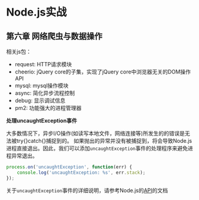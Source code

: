 # Node.js实战

## 第六章 网络爬虫与数据操作

相关js包：

+   request: HTTP请求模块
+   cheerio: jQuery core的子集，实现了jQuery core中浏览器无关的DOM操作API
+   mysql: mysql操作模块
+   async: 简化异步流程控制
+   debug: 显示调试信息
+   pm2: 功能强大的进程管理器

**处理uncaughtException事件**

大多数情况下，异步I/O操作(如读写本地文件，网络连接等)所发生的的错误是无法被try{}catch{}捕捉到的。
如果抛出的异常并没有被捕捉到，将会导致Node.js进程直接退出。因此，我们可以添加`uncaughtException`事件的处理程序来避免进程异常退出。

```js
process.on('uncaughtException', function(err) {
    console.log('uncaughtException: %s', err.stack);
});
```

关于`uncaughtException`事件的详细说明，请参考Node.js的[API](http://nodejs.cn/api/process.html#process_event_uncaughtexception)的文档




